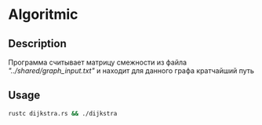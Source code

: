 # Algoritmic

## Description

Программа считывает матрицу смежности из файла _"../shared/graph_input.txt"_ и
находит для данного графа кратчайший путь

## Usage

```sh
rustc dijkstra.rs && ./dijkstra
```
